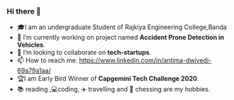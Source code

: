### Hi there 👋


- :mortar_board:I am an undergraduate Student of Rajkiya Engineering College,Banda
- 🔭 I’m currently working on project named <b>Accident Prone Detection in Vehicles</b>.
- 👯 I’m looking to collaborate on <b>tech-startups</b>.
- 📫 How to reach me: https://www.linkedin.com/in/antima-dwivedi-69a79a1aa/<br>
- :trophy:I am Early Bird Winner of <b>Capgemini Tech Challenge  2020</b>.
- :books: reading ,:computer:coding, :airplane: travelling and :checkered_flag: chessing are my hobbies.
 
